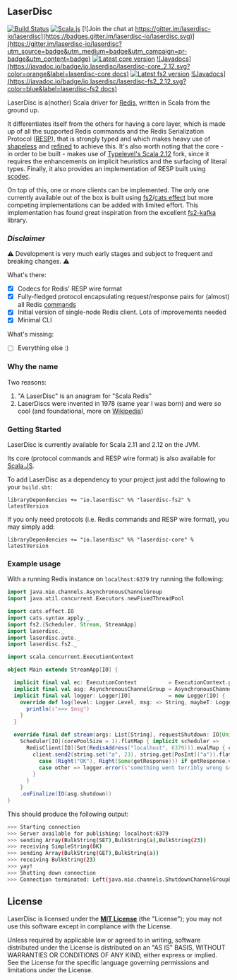 ## LaserDisc

[![Build Status](https://travis-ci.org/laserdisc-io/laserdisc.svg?branch=master)](https://travis-ci.org/laserdisc-io/laserdisc)
[![Scala.js](http://scala-js.org/assets/badges/scalajs-0.6.17.svg)](http://scala-js.org)
[![Join the chat at https://gitter.im/laserdisc-io/laserdisc](https://badges.gitter.im/laserdisc-io/laserdisc.svg)](https://gitter.im/laserdisc-io/laserdisc?utm_source=badge&utm_medium=badge&utm_campaign=pr-badge&utm_content=badge)
[![Latest core version](https://index.scala-lang.org/laserdisc-io/laserdisc/laserdisc-core/latest.svg?color=orange&v=1)](https://index.scala-lang.org/laserdisc-io/laserdisc/laserdisc-core)
[![Javadocs](https://javadoc.io/badge/io.laserdisc/laserdisc-core_2.12.svg?color=orange&label=laserdisc-core docs)](https://javadoc.io/doc/io.laserdisc/laserdisc-core_2.12)
[![Latest fs2 version](https://index.scala-lang.org/laserdisc-io/laserdisc/laserdisc-fs2/latest.svg?color=blue&v=1)](https://index.scala-lang.org/laserdisc-io/laserdisc/laserdisc-fs2)
[![Javadocs](https://javadoc.io/badge/io.laserdisc/laserdisc-fs2_2.12.svg?color=blue&label=laserdisc-fs2 docs)](https://javadoc.io/doc/io.laserdisc/laserdisc-fs2_2.12)

LaserDisc is a(nother) Scala driver for [Redis](https://redis.io/), written in Scala from the ground up.

It differentiates itself from the others for having a core layer, which is made up of all the supported Redis commands
and the Redis Serialization Protocol ([RESP](https://redis.io/topics/protocol)), that is strongly typed and which makes
heavy use of [shapeless](https://github.com/milessabin/shapeless) and [refined](https://github.com/fthomas/refined) to
achieve this. It's also worth noting that the core - in order to be built - makes use of
[Typelevel's Scala 2.12](https://typelevel.org/scala) fork, since it requires the enhancements on implicit heuristics
and the surfacing of literal types. Finally, it also provides an implementation of RESP built using
[scodec](http://scodec.org/).

On top of this, one or more clients can be implemented. The only one currently available out of the box is built using
[fs2](https://functional-streams-for-scala.github.io/fs2/)/[cats effect](https://typelevel.org/cats-effect/) but
more competing implementations can be added with limited effort. This implementation has found great inspiration from
the excellent [fs2-kafka](https://github.com/Spinoco/fs2-kafka/) library.

### *Disclaimer*

:warning: Development is very much early stages and subject to frequent and breaking changes. :warning:

What's there:
- [x] Codecs for Redis' RESP wire format
- [x] Fully-fledged protocol encapsulating request/response pairs for (almost) all Redis [commands](https://redis.io/commands)
- [x] Initial version of single-node Redis client. Lots of improvements needed
- [x] Minimal CLI

What's missing:
- [ ] Everything else :)

### Why the name

Two reasons:
1. "A LaserDisc" is an anagram for "Scala Redis"
2. LaserDiscs were invented in 1978 (same year I was born) and were so cool (and foundational, more on [Wikipedia](https://en.wikipedia.org/wiki/LaserDisc))

### Getting Started

LaserDisc is currently available for Scala 2.11 and 2.12 on the JVM.

Its core (protocol commands and RESP wire format) is also available for [Scala.JS](http://www.scala-js.org/).

To add LaserDisc as a dependency to your project just add the following to your `build.sbt`:
```
libraryDependencies += "io.laserdisc" %% "laserdisc-fs2" % latestVersion
```

If you only need protocols (i.e. Redis commands and RESP wire format), you may simply add:
```
libraryDependencies += "io.laserdisc" %% "laserdisc-core" % latestVersion
```

### Example usage
With a running Redis instance on `localhost:6379` try running the following:
```scala
import java.nio.channels.AsynchronousChannelGroup
import java.util.concurrent.Executors.newFixedThreadPool

import cats.effect.IO
import cats.syntax.apply._
import fs2.{Scheduler, Stream, StreamApp}
import laserdisc._
import laserdisc.auto._
import laserdisc.fs2._

import scala.concurrent.ExecutionContext

object Main extends StreamApp[IO] {

  implicit final val ec: ExecutionContext          = ExecutionContext.global
  implicit final val asg: AsynchronousChannelGroup = AsynchronousChannelGroup.withThreadPool(newFixedThreadPool(2))
  implicit final val logger: Logger[IO]            = new Logger[IO] {
    override def log(level: Logger.Level, msg: => String, maybeT: Logger.MaybeT): IO[Unit] = IO {
      println(s">>> $msg")
    }
  }

  override final def stream(args: List[String], requestShutdown: IO[Unit]): Stream[IO, StreamApp.ExitCode] =
    Scheduler[IO](corePoolSize = 1).flatMap { implicit scheduler =>
      RedisClient[IO](Set(RedisAddress("localhost", 6379))).evalMap { client =>
        client.send2(string.set("a", 23), string.get[PosInt]("a")).flatMap {
          case (Right("OK"), Right(Some(getResponse))) if getResponse.value == 23 => logger.info("yay!") *> IO.pure(StreamApp.ExitCode.Success)
          case other => logger.error(s"something went terribly wrong $other") *> IO.raiseError(new RuntimeException("boom"))
        }
      }
    }
    .onFinalize(IO(asg.shutdown))
}
```

This should produce the following output:
```bash
>>> Starting connection
>>> Server available for publishing: localhost:6379
>>> sending Array(BulkString(SET),BulkString(a),BulkString(23))
>>> receiving SimpleString(OK)
>>> sending Array(BulkString(GET),BulkString(a))
>>> receiving BulkString(23)
>>> yay!
>>> Shutting down connection
>>> Connection terminated: Left(java.nio.channels.ShutdownChannelGroupException)
```

## License

LaserDisc is licensed under the **[MIT License](LICENSE)** (the "License"); you may not use this software except in
compliance with the License.

Unless required by applicable law or agreed to in writing, software distributed under the License is distributed on an
"AS IS" BASIS, WITHOUT WARRANTIES OR CONDITIONS OF ANY KIND, either express or implied.
See the License for the specific language governing permissions and limitations under the License.
